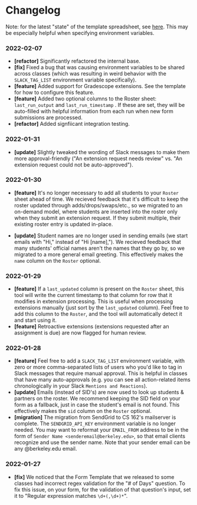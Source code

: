# Changelog

Note: for the latest "state" of the template spreadsheet, see [here](https://docs.google.com/spreadsheets/d/1BabID1n6fPgeuuO4-1r3mkoQ9Nx5dquNwdsET75In1E/edit#gid=288250820). This may be especially helpful when specifying environment variables.

### 2022-02-07

- **[refactor]** Significantly refactored the internal base.
- **[fix]** Fixed a bug that was causing environment variables to be shared across classes (which was resulting in weird behavior with the `SLACK_TAG_LIST` environment variable specifically).
- **[feature]** Added support for Gradescope extensions. See the template for how to configure this feature.
- **[feature]** Added two optional columns to the Roster sheet: `last_run_output` and `last_run_timestamp` . If these are set, they will be auto-filled with helpful information from each run when new form submissions are processed.
- **[refactor]** Added signfiicant integration testing.

### 2022-01-31

- **[update]** Slightly tweaked the wording of Slack messages to make them more approval-friendly  ("An extension request needs review" vs. "An extension request could not be auto-approved").

### 2022-01-30

- **[feature]** It's no longer necessary to add all students to your `Roster` sheet ahead of time. We recieved feedback that it's difficult to keep the roster updated through adds/drops/swaps/etc., so we migrated to an on-demand model, where students are inserted into the roster only when they submit an extension request. If they submit multiple, their existing roster entry is updated in-place.

- **[update]** Student names are no longer used in sending emails (we start emails with "Hi," instead of "Hi [name],"). We recieved feedback that many students' official names aren't the names that they go by, so we migrated to a more general email greeting. This effectively makes the `name` column on the `Roster` optional.

### 2022-01-29

- **[feature]** If a `last_updated` column is present on the `Roster` sheet, this tool will write the current timestamp to that column for row that it modifies in extension processing. This is useful when processing extensions manually (just sort by the `last_updated` column). Feel free to add this column to the `Roster`, and the tool will automatically detect it and start using it.
- **[feature]** Retroactive extensions (extensions requested after an assignment is due) are now flagged for human review.

### 2022-01-28

- **[feature]** Feel free to add a `SLACK_TAG_LIST` environment variable, with zero or more comma-separated lists of users who you'd like to tag in Slack messages that require manual approval. This is helpful in classes that have many auto-approvals (e.g. you can see all action-related items chronologically in your Slack `Mentions and Reactions`).
- **[update]** Emails (instead of SID's) are now used to look up students & partners on the roster. We recommend keeping the SID field on your form as a fallback, just in case the student's email is not found. This effectively makes the `sid` column on the `Roster` optional.
- **[migration]** The migration from SendGrid to CS 162's mailserver is complete. The `SENDGRID_API_KEY` environment variable is no longer needed. You may want to reformat your `EMAIL_FROM` address to be in the form of `Sender Name <senderemail@berkeley.edu>`, so that email clients recognize and use the sender name. Note that your sender email can be any @berkeley.edu email.

### 2022-01-27

- **[fix]** We noticed that the Form Template that we released to some classes had incorrect regex validation for the "# of Days" question. To fix this issue, on your form, for the validation of that question's input, set it to "Regular expression matches `\d+(,\d+)*`".
